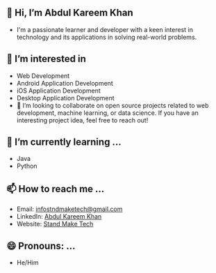 ## 👋 Hi, I’m Abdul Kareem Khan
- I'm a passionate learner and developer with a keen interest in technology and its applications in solving real-world problems.

## 👀 I’m interested in
- Web Development
- Android Application Development
- iOS Application Development
- Desktop Application Development
- 💞️ I’m looking to collaborate on open source projects related to web development, machine learning, or data science. If you have an interesting project idea, feel free to reach out!

## 🌱 I’m currently learning ...
- Java
- Python

## 📫 How to reach me ...
- Email: infostndmaketech@gmail.com
- LinkedIn: [Abdul Kareem Khan](https://www.linkedin.com/in/abdul-kareem-khan-b22ab12b4/)
- Website: [Stand Make Tech](https://maketech.in/)

## 😄 Pronouns: ...
- He/Him

